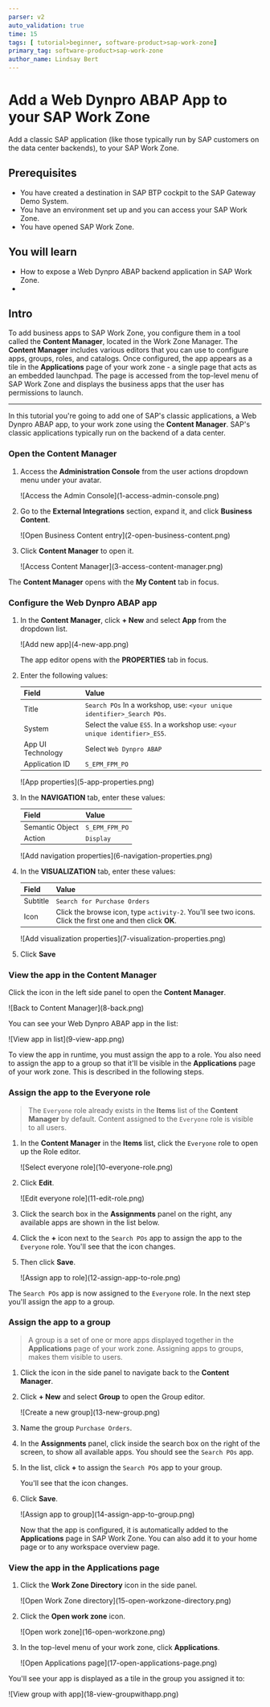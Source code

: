 ```yaml
---
parser: v2
auto_validation: true
time: 15
tags: [ tutorial>beginner, software-product>sap-work-zone]
primary_tag: software-product>sap-work-zone
author_name: Lindsay Bert
---
```


# Add a Web Dynpro ABAP App to your SAP Work Zone
<!-- description --> Add a classic SAP application (like those typically run by SAP customers on the data center backends), to your SAP Work Zone.

## Prerequisites
 - You have created a destination in SAP BTP cockpit to the SAP Gateway Demo System.
 - You have an environment set up and you can access your SAP Work Zone.
 - You have opened SAP Work Zone.

## You will learn
  - How to expose a Web Dynpro ABAP backend application in SAP Work Zone.
  -


## Intro
To add business apps to SAP Work Zone, you configure them in a tool called the **Content Manager**, located in the Work Zone Manager. The **Content Manager** includes various editors that you can use to configure apps, groups, roles, and catalogs. Once configured, the app appears as a tile in the **Applications** page of your work zone - a single page that acts as an embedded launchpad. The page is accessed from the top-level menu of SAP Work Zone and displays the business apps that the user has permissions to launch.

---

In this tutorial you're going to add one of SAP's classic applications, a Web Dynpro ABAP app, to your work zone using the **Content Manager**. SAP's classic applications typically run on the backend of a data center.

### Open the Content Manager


1. Access the **Administration Console** from the user actions dropdown menu under your avatar.

    <!-- border -->![Access the Admin Console](1-access-admin-console.png)

2. Go to the **External Integrations** section, expand it, and click **Business Content**.

    <!-- border -->![Open Business Content entry](2-open-business-content.png)

3. Click **Content Manager** to open it.

    <!-- border -->![Access Content Manager](3-access-content-manager.png)

The **Content Manager** opens with the **My Content** tab in focus.



### Configure the Web Dynpro ABAP app


1. In the **Content Manager**, click **+ New** and select **App** from the dropdown list.

    <!-- border -->![Add new app](4-new-app.png)

    The app editor opens with the **PROPERTIES** tab in focus.

2. Enter the following values:

    |  Field     | Value
    |  :------------- | :-------------
    |  Title           | `Search POs` In a workshop, use: `<your unique identifier>_Search POs`.
    |  System          | Select the value `ES5`. In a workshop use: `<your unique identifier>_ES5`.
    |  App UI Technology    | Select `Web Dynpro ABAP`
    |  Application ID           | `S_EPM_FPM_PO`

    <!-- border -->![App properties](5-app-properties.png)

3. In the **NAVIGATION** tab, enter these values:

    |  Field     | Value
    |  :------------- | :-------------
    |  Semantic Object           | `S_EPM_FPM_PO`
    |  Action          | `Display`

    <!-- border -->![Add navigation properties](6-navigation-properties.png)

4. In the **VISUALIZATION** tab, enter these values:

    |  Field     | Value
    |  :------------- | :-------------
    |  Subtitle           | `Search for Purchase Orders`
    |  Icon          | Click the browse icon, type `activity-2`. You'll see two icons. Click the first one and then click **OK**.

    <!-- border -->![Add visualization properties](7-visualization-properties.png)

5. Click **Save**





### View the app in the Content Manager


Click the icon in the left side panel to open the **Content Manager**.

  <!-- border -->![Back to Content Manager](8-back.png)

You can see your Web Dynpro ABAP app in the list:

  <!-- border -->![View app in list](9-view-app.png)

To view the app in runtime, you must assign the app to a role. You also need to assign the app to a group so that it'll be visible in the **Applications** page of your work zone. This is described in the following steps.



### Assign the app to the Everyone role


>The `Everyone` role already exists in the **Items** list of the **Content Manager** by default. Content assigned to the `Everyone` role is visible to all users.

1. In the **Content Manager** in the **Items** list, click the `Everyone` role to open up the Role editor.

    <!-- border -->![Select everyone role](10-everyone-role.png)

2. Click **Edit**.

    <!-- border -->![Edit everyone role](11-edit-role.png)

3. Click the search box in the **Assignments** panel on the right, any available apps are shown in the list below.

4. Click the **+** icon next to the `Search POs` app to assign the app to the `Everyone` role. You'll see that the icon changes.

5. Then click **Save**.

    <!-- border -->![Assign app to role](12-assign-app-to-role.png)

The `Search POs` app is now assigned to the `Everyone` role. In the next step you'll assign the app to a group.


### Assign the app to a group


>A group is a set of one or more apps displayed together in the **Applications** page of your work zone. Assigning apps to groups, makes them visible to users.

1. Click the icon in the side panel to navigate back to the **Content Manager**.

2. Click **+ New** and select **Group** to open the Group editor.

    <!-- border -->![Create a new group](13-new-group.png)

3. Name the group `Purchase Orders`.

4. In the **Assignments** panel, click inside the search box on the right of the screen, to show all available apps. You should see the  `Search POs` app.  

5. In the list, click **+** to assign the `Search POs` app to your group.

    You'll see that the icon changes.

6. Click **Save**.

    <!-- border -->![Assign app to group](14-assign-app-to-group.png)

    Now that the app is configured, it is automatically added to the **Applications** page in SAP Work Zone. You can also add it to your home page or to any workspace overview page.


### View the app in the Applications page


1. Click the **Work Zone Directory** icon in the side panel.

    <!-- border -->![Open Work Zone directory](15-open-workzone-directory.png)

2. Click the **Open work zone** icon.

    <!-- border -->![Open work zone](16-open-workzone.png)

3. In the top-level menu of your work zone, click **Applications**.

    <!-- border -->![Open Applications page](17-open-applications-page.png)

You'll see your app is displayed as a tile in the group you assigned it to:

  <!-- border -->![View group with app](18-view-groupwithapp.png)

